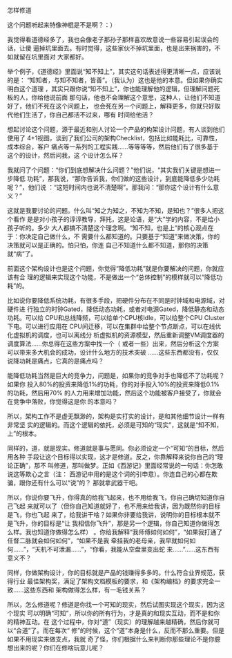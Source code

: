     
怎样修道

这个问题听起来特像神棍是不是啊？：）

我觉得看道德经多了，我也会像老子那孙子那样喜欢故意说一些容易引起误会的话，让傻
逼掉坑里面去。有时觉得，这些家伙不掉坑里面，也是出来祸害的，不如就留在坑里面对
大家都好。

举个例子，《道德经》里面说“知不知上”，其实这句话表述得更清晰一点，应该说的是：
“知知者，与知不知者，皆善”。（我认为）这也是他的本意。但如果你确实明白这个道理
，其实只跟你说“知不知上”，你也能理解他的逻辑，但理解问题死板的人，你给他说前面
那句话，他也不会理解这个意思，这种人，让他们不知道好了，他们不死在这个问题上，
也会死在另一个问题上，解释更多，你就只好取代他们生活了，你自己都活不过来，哪有
时间给他活？

想起讨论这个问题，源于最近和别人讨论一个产品的构架设计问题，有人谈到他们使用了
4+1视图，谈到了我们公司的架构Checklist，包括比如能耗比，可靠性，成本综合，客户
痛点等一系列的工程实践……等等等等，然后他们有了很多基于这个的设计，然后问我，这
个设计怎么样？

我就问了个问题：“你们到底想解决什么问题？”他们说，“其实我们关键是想进一步降低
功耗”，那我说，“那你告诉我，你们做的这些设计，到底能降低多少功耗呢？”，他们说
：“这短时间内也说不清楚啊”。那我问：“那你这个设计有什么意义？”

这就是我要讨论的问题。什么叫“知之为知之，不知为不知，是知也？”很多人把这个看作
是是对小孩子的谆谆教导，拜托，这是论语，是“大”学的内容，不是给小孩子听的。多少
大人都搞不清楚这个理念啊。“知不知，也是上”的核心观点在于：你决定自己做什么，不
需要什么都知道的。只要基于“知道”来做决策，你的决策就可以是正确的。怕只怕，你连
自己不知道什么都不知道，那你的决策就“病”了。

前面这个架构设计也是这个问题，你觉得“降低功耗”就是你要解决的问题，你就应该有合
理的逻辑来实现这个功能，不是做出一个“总体控制”的模样就可以“降低功耗”的。

比如说你要降低系统功耗，有很多手段，把硬件分布在不同是时钟域和电源域，对硬件进
行独立的时钟Gated，降低动态功耗，或者对电源Gated，降低静态和动态功耗。可以给
CPU和总线降频，可以给单个CPU核Idle，可以给整个CPU Cluster下电。可以进行应用在
CPU间迁移，可以在集群中给整个节点断点，可以在线优化虚拟机的调度，也可以离线分
析虚拟机的资源模型，然后重新调整VM调度器的调度算法……你总得在这些方案中找一个（
或者一些）出来，然后分析这个方案可以带来多大机会的成功，设计什么地方的技术突破
……这些东西都没有，仅仅说降功耗是痛点，它真的是痛点吗？

能降低功耗当然是巨大的竞争力，问题是，如果你的竞争对手也降低不了功耗呢？如果你
投入80%的投资来降低1%的功耗，你的对手投入10%的投资来降低0.1%的功耗，然后用70%
的人力用来增加功能，然后这个功能被客户接受了，你就会在竞争中落败，你觉得这是你
的本意吗？

所以，架构工作不是虚无飘渺的，架构是实打实的设计，是和其他细节设计一样有非常坚
实的逻辑的。而这个逻辑的依托，必须是可知的“现实”，这就是“知不知，上”的根本。

同样的，道，就是现实。修道就是事与愿同。你必须设定一个“可知”的目标，然后用各种
手段让这个目标得以实现，这才是修道。反之，你靠解释来说你自己的“理论正确”，那不
叫修道，那叫做梦。正如《西游记》里面经常说的一句话：你怎敢说这等欺心之言（注：
西游记中用的是这个词的引申意）。你连自己的心都在欺骗，跟你还有什么可以“说”的？
那就拿武器干吧。

所以，你说你要飞升，你得真的给我飞起来，也不用给我飞，你自己确切知道你自己飞起
来就可以了（但你自己知道就好了，也不用来给我讲，因为既然你的目标是飞，你也飞起
来了，给我讲干啥？如果你非要给我讲，说明你的目标根本就不是飞升，你的目标是“让
我相信你飞升”，那是另一个逻辑，你自己知道你做得怎么样。我也知道你做得怎么样）
。你给我解释“我师傅如何如何”，“如果我打通了任督二脉就会如何如何”，“如果不是我
牵挂我的老母亲，我早就如何如何……”，“天机不可泄漏……”，“你看，我能从空盘里变出蛇
来……”……这东西有意义不？

同样，你做架构设计，你的目标就是产品的钱赚得多多的。什么符合业界规范，获得行业
最佳架构奖，满足了架构文档模板的要求，和《架构编档》的要求完全一致……这些东西和
架构做得怎么样，有一毛钱关系？

所以，怎么修道呢？修道是你找一个可知的现实，然后试图实现这个现实，因为这个现实
可以明确“可知”，所以你的所有行为，才是真的和现实互动，而不是和你的精神互动。在
这个过程中，你对“道”（现实）的理解越来越精确，然后你就可以“合道”了。而在每次“
修”的时候，这个“道”本身是什么，反而不那么重要。但是如果不用现实来做支点，我就
奇了怪，你们根据什么来判断你那些理论不是你臆想出来的呢？你们在修啥玩意儿呢？

